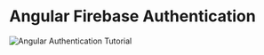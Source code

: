 # Angular Firebase Authentication

![Angular Authentication Tutorial](https://s3.amazonaws.com/coursetro/posts/32-full.png)
